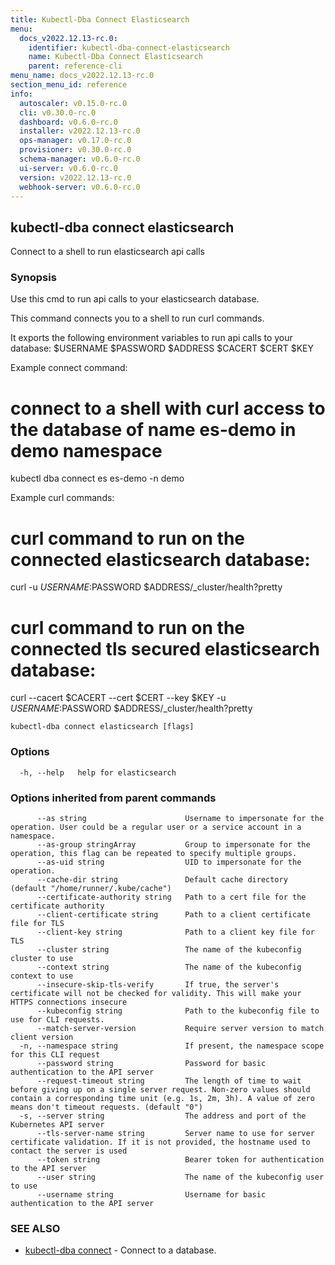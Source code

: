 ```yaml
---
title: Kubectl-Dba Connect Elasticsearch
menu:
  docs_v2022.12.13-rc.0:
    identifier: kubectl-dba-connect-elasticsearch
    name: Kubectl-Dba Connect Elasticsearch
    parent: reference-cli
menu_name: docs_v2022.12.13-rc.0
section_menu_id: reference
info:
  autoscaler: v0.15.0-rc.0
  cli: v0.30.0-rc.0
  dashboard: v0.6.0-rc.0
  installer: v2022.12.13-rc.0
  ops-manager: v0.17.0-rc.0
  provisioner: v0.30.0-rc.0
  schema-manager: v0.6.0-rc.0
  ui-server: v0.6.0-rc.0
  version: v2022.12.13-rc.0
  webhook-server: v0.6.0-rc.0
---
```


## kubectl-dba connect elasticsearch

Connect to a shell to run elasticsearch api calls

### Synopsis

Use this cmd to run api calls to your elasticsearch database. 

This command connects you to a shell to run curl commands. 

It exports the following environment variables to run api calls to your database:
  $USERNAME
  $PASSWORD
  $ADDRESS
  $CACERT
  $CERT
  $KEY

Example connect command:
  # connect to a shell with curl access to the database of name es-demo in demo namespace
  kubectl dba connect es es-demo -n demo

Example curl commands:
  # curl command to run on the connected elasticsearch database:
  curl -u $USERNAME:$PASSWORD $ADDRESS/_cluster/health?pretty

  # curl command to run on the connected tls secured elasticsearch database:
  curl --cacert $CACERT --cert $CERT --key $KEY  -u $USERNAME:$PASSWORD $ADDRESS/_cluster/health?pretty

```
kubectl-dba connect elasticsearch [flags]
```

### Options

```
  -h, --help   help for elasticsearch
```

### Options inherited from parent commands

```
      --as string                      Username to impersonate for the operation. User could be a regular user or a service account in a namespace.
      --as-group stringArray           Group to impersonate for the operation, this flag can be repeated to specify multiple groups.
      --as-uid string                  UID to impersonate for the operation.
      --cache-dir string               Default cache directory (default "/home/runner/.kube/cache")
      --certificate-authority string   Path to a cert file for the certificate authority
      --client-certificate string      Path to a client certificate file for TLS
      --client-key string              Path to a client key file for TLS
      --cluster string                 The name of the kubeconfig cluster to use
      --context string                 The name of the kubeconfig context to use
      --insecure-skip-tls-verify       If true, the server's certificate will not be checked for validity. This will make your HTTPS connections insecure
      --kubeconfig string              Path to the kubeconfig file to use for CLI requests.
      --match-server-version           Require server version to match client version
  -n, --namespace string               If present, the namespace scope for this CLI request
      --password string                Password for basic authentication to the API server
      --request-timeout string         The length of time to wait before giving up on a single server request. Non-zero values should contain a corresponding time unit (e.g. 1s, 2m, 3h). A value of zero means don't timeout requests. (default "0")
  -s, --server string                  The address and port of the Kubernetes API server
      --tls-server-name string         Server name to use for server certificate validation. If it is not provided, the hostname used to contact the server is used
      --token string                   Bearer token for authentication to the API server
      --user string                    The name of the kubeconfig user to use
      --username string                Username for basic authentication to the API server
```

### SEE ALSO

* [kubectl-dba connect](/docs/v2022.12.13-rc.0/reference/cli/kubectl-dba_connect)	 - Connect to a database.

